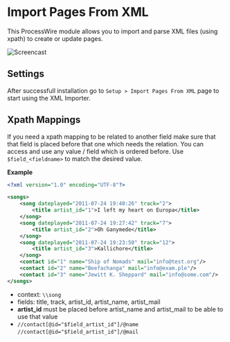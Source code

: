 # Import Pages From XML

This ProcessWire module allows you to import and parse XML files (using xpath) to create or update pages.

![Screencast](https://github.com/justonestep/processwire-importpagesxml/blob/master/screencast.gif)

## Settings

After successfull installation go to `Setup > Import Pages From XML` page to start using the XML Importer.

## Xpath Mappings

If you need a xpath mapping to be related to another field make sure that that field is placed before that one which needs the relation.
You can access and use any value / field which is ordered before.
Use `$field_<fieldname>` to match the desired value.

**Example**

```xml
<?xml version="1.0" encoding="UTF-8"?>

<songs>
    <song dateplayed="2011-07-24 19:40:26" track="2">
        <title artist_id="1">I left my heart on Europa</title>
    </song>
    <song dateplayed="2011-07-24 19:27:42" track="7">
        <title artist_id="2">Oh Ganymede</title>
    </song>
    <song dateplayed="2011-07-24 19:23:50" track="12">
        <title artist_id="3">Kallichore</title>
    </song>
    <contact id="1" name="Ship of Nomads" mail="info@test.org"/>
    <contact id="2" name="Beefachanga" mail="info@exam.ple"/>
    <contact id="3" name="Jewitt K. Sheppard" mail="info@some.com"/>
</songs>
```

* context: `\\song`
* fields: title, track, artist_id, artist_name, artist_mail
* **artist_id** must be placed before artist_name and artist_mail to be able to use that value
* `//contact[@id="$field_artist_id"]/@name` `//contact[@id="$field_artist_id"]/@mail`

